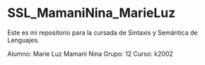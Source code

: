 # SSL_MamaniNina_MarieLuz

Este es mi repositorio para la cursada de Sintaxis y Semántica de Lenguajes.

Alumno: Marie Luz Mamani Nina
Grupo: 12
Curso: k2002
